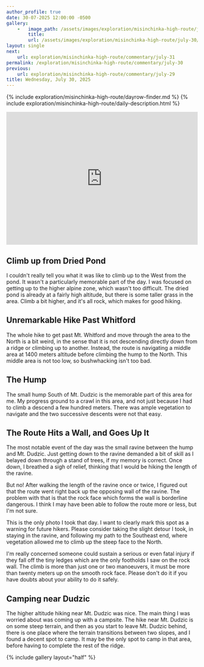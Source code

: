 ```yaml
---
author_profile: true
date: 30-07-2025 12:00:00 -0500
gallery: 
    -   image_path: /assets/images/exploration/misinchinka-high-route/july-30/small/9534.jpg
        title: 
        url: /assets/images/exploration/misinchinka-high-route/july-30/large/9534.jpg
layout: single
next:
    url: exploration/misinchinka-high-route/commentary/july-31
permalink: /exploration/misinchinka-high-route/commentary/july-30
previous:
    url: exploration/misinchinka-high-route/commentary/july-29
title: Wednesday, July 30, 2025
---
```

{% include exploration/misinchinka-high-route/dayrow-finder.md %}
{% include exploration/misinchinka-high-route/daily-description.html %}

<iframe width="100%" height="350px" frameborder="0" allowfullscreen src="https://caltopo.com/m/3FTS4H0"></iframe>

## Climb up from Dried Pond

I couldn't really tell you what it was like to climb up to the West from the pond. It wasn't a particularly memorable part of the day. I was focused on getting up to the higher alpine zone, which wasn't too difficult. The dried pond is already at a fairly high altitude, but there is some taller grass in the area. Climb a bit higher, and it's all rock, which makes for good hiking.

## Unremarkable Hike Past Whitford

The whole hike to get past Mt. Whitford and move through the area to the North is a bit weird, in the sense that it is not descending directly down from a ridge or climbing up to another. Instead, the route is navigating a middle area at 1400 meters altitude before climbing the hump to the North. This middle area is not too low, so bushwhacking isn't too bad.

## The Hump

The small hump South of Mt. Dudzic is the memorable part of this area for me. My progress ground to a crawl in this area, and not just because I had to climb a descend a few hundred meters. There was ample vegetation to navigate and the two successive descents were not that easy.

## The Route Hits a Wall, and Goes Up It

The most notable event of the day was the small ravine between the hump and Mt. Dudzic. Just getting down to the ravine demanded a bit of skill as I belayed down through a stand of trees, if my memory is correct. Once down, I breathed a sigh of relief, thinking that I would be hiking the length of the ravine.

But no! After walking the length of the ravine once or twice, I figured out that the route went right back up the opposing wall of the ravine. The problem with that is that the rock face which forms the wall is borderline dangerous. I think I may have been able to follow the route more or less, but I'm not sure.

This is the only photo I took that day. I want to clearly mark this spot as a warning for future hikers. Please consider taking the slight detour I took, in staying in the ravine, and following my path to the Southeast end, where vegetation allowed me to climb up the steep face to the North.

I'm really concerned someone could sustain a serious or even fatal injury if they fall off the tiny ledges which are the only footholds I saw on the rock wall. The climb is more than just one or two manoeuvers, it must be more than twenty meters up on the smooth rock face. Please don't do it if you have doubts about your ability to do it safely.

## Camping near Dudzic

The higher altitude hiking near Mt. Dudzic was nice. The main thing I was worried about was coming up with a campsite. The hike near Mt. Dudzic is on some steep terrain, and then as you start to leave Mt. Dudzic behind, there is one place where the terrain transitions between two slopes, and I found a decent spot to camp. It may be the only spot to camp in that area, before having to complete the rest of the ridge.

{% include gallery layout="half" %}